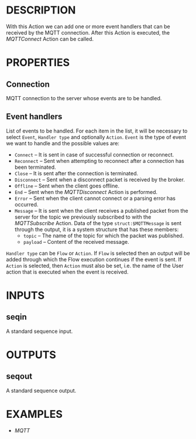 # DESCRIPTION

With this Action we can add one or more event handlers that can be received by the MQTT connection. After this Action is executed, the _MQTTConnect_ Action can be called.

# PROPERTIES

## Connection

MQTT connection to the server whose events are to be handled.

## Event handlers

List of events to be handled. For each item in the list, it will be necessary to select `Event`, `Handler type` and optionally `Action`. `Event` is the type of event we want to handle and the possible values are:

-   `Connect` – It is sent in case of successful connection or reconnect.
-   `Reconnect` – Sent when attempting to reconnect after a connection has been terminated.
-   `Close` – It is sent after the connection is terminated.
-   `Disconnect` – Sent when a disconnect packet is received by the broker.
-   `Offline` – Sent when the client goes offline.
-   `End` – Sent when the _MQTTDisconnect_ Action is performed.
-   `Error` – Sent when the client cannot connect or a parsing error has occurred.
-   `Message` – It is sent when the client receives a published packet from the server for the topic we previously subscribed to with the _MQTTSubscribe_ Action. Data of the type `struct:$MQTTMessage` is sent through the output, it is a system structure that has these members:
    -   `topic` – The name of the topic for which the packet was published.
    -   `payload` – Content of the received message.

`Handler type` can be `Flow` or `Action`. If `Flow` is selected then an output will be added through which the Flow execution continues if the event is sent. If `Action` is selected, then `Action` must also be set, i.e. the name of the User action that is executed when the event is received.

# INPUTS

## seqin

A standard sequence input.

# OUTPUTS

## seqout

A standard sequence output.

# EXAMPLES

-   _MQTT_
